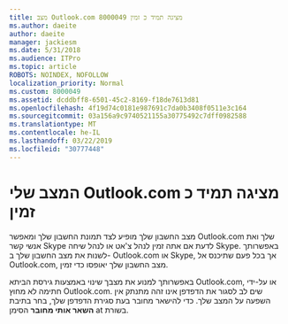 ```yaml
---
title: מצב Outlook.com 8000049 מציגה תמיד כ זמין
ms.author: daeite
author: daeite
manager: jackiesm
ms.date: 5/31/2018
ms.audience: ITPro
ms.topic: article
ROBOTS: NOINDEX, NOFOLLOW
localization_priority: Normal
ms.custom: 8000049
ms.assetid: dcddbff8-6501-45c2-8169-f18de7613d81
ms.openlocfilehash: 4f19d74c0181e987691c7da0b3408f0511e3c164
ms.sourcegitcommit: 03a156a9c9740521155a30775492c7dff0982588
ms.translationtype: MT
ms.contentlocale: he-IL
ms.lasthandoff: 03/22/2019
ms.locfileid: "30777448"
---
```

# <a name="my-outlookcom-status-always-shows-as-available"></a>המצב שלי Outlook.com מציגה תמיד כ זמין

מצב החשבון שלך מופיע לצד תמונת החשבון שלך ומאפשר Outlook.com שלך ואת אנשי קשר Skype לדעת אם אתה זמין לנהל צ'אט או לנהל שיחה Skype. באפשרותך לשנות את מצב החשבון שלך ב- Outlook.com או Skype, אך בכל פעם שתיכנס אל Outlook.com, מצב החשבון שלך יאופסו כדי זמין.
  
באפשרותך למנוע את מצבך שינוי באמצעות גירסת הביתא Outlook.com, או על-ידי חתימה לא מחוץ Outlook.com. שים לב לסגור את הדפדפן אינו זהה מתנתק אין השפעה על המצב שלך. כדי להישאר מחובר בעת סגירת הדפדפן שלך, בחר בתיבת **השאר אותי מחובר** הסימן at בשורת. 
  

